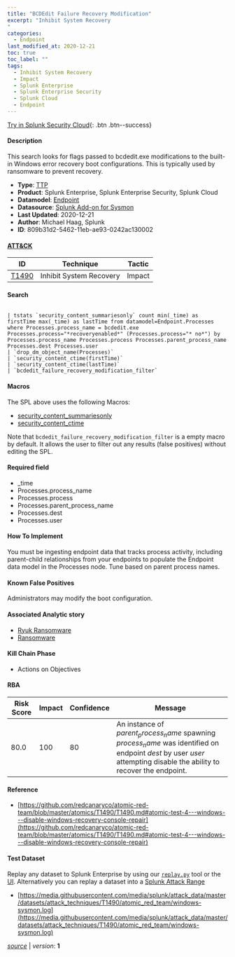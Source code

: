 ```yaml
---
title: "BCDEdit Failure Recovery Modification"
excerpt: "Inhibit System Recovery
"
categories:
  - Endpoint
last_modified_at: 2020-12-21
toc: true
toc_label: ""
tags:
  - Inhibit System Recovery
  - Impact
  - Splunk Enterprise
  - Splunk Enterprise Security
  - Splunk Cloud
  - Endpoint
---
```




[Try in Splunk Security Cloud](https://www.splunk.com/en_splunk_app_enrichmentus/cyber-security.html){: .btn .btn--success}

#### Description

This search looks for flags passed to bcdedit.exe modifications to the built-in Windows error recovery boot configurations. This is typically used by ransomware to prevent recovery.

- **Type**: [TTP](https://github.com/splunk/security_content/wiki/object-Analytic-Types)
- **Product**: Splunk Enterprise, Splunk Enterprise Security, Splunk Cloud
- **Datamodel**: [Endpoint](https://docs.splunk.com/Documentation/CIM/latest/User/Endpoint)
- **Datasource**: [Splunk Add-on for Sysmon](https://splunkbase.splunk.com/api/apps/entriesbyid/Splunk_TA_microsoft_sysmon/2.0.0)
- **Last Updated**: 2020-12-21
- **Author**: Michael Haag, Splunk
- **ID**: 809b31d2-5462-11eb-ae93-0242ac130002


#### [ATT&CK](https://attack.mitre.org/)

| ID             | Technique        |  Tactic             |
| -------------- | ---------------- |-------------------- |
| [T1490](https://attack.mitre.org/techniques/T1490/) | Inhibit System Recovery | Impact |

#### Search

```

| tstats `security_content_summariesonly` count min(_time) as firstTime max(_time) as lastTime from datamodel=Endpoint.Processes where Processes.process_name = bcdedit.exe Processes.process="*recoveryenabled*" (Processes.process="* no*") by Processes.process_name Processes.process Processes.parent_process_name Processes.dest Processes.user 
| `drop_dm_object_name(Processes)` 
| `security_content_ctime(firstTime)` 
| `security_content_ctime(lastTime)` 
| `bcdedit_failure_recovery_modification_filter`
```

#### Macros
The SPL above uses the following Macros:
* [security_content_summariesonly](https://github.com/splunk/security_content/blob/develop/macros/security_content_summariesonly.yml)
* [security_content_ctime](https://github.com/splunk/security_content/blob/develop/macros/security_content_ctime.yml)

Note that `bcdedit_failure_recovery_modification_filter` is a empty macro by default. It allows the user to filter out any results (false positives) without editing the SPL.

#### Required field
* _time
* Processes.process_name
* Processes.process
* Processes.parent_process_name
* Processes.dest
* Processes.user


#### How To Implement
You must be ingesting endpoint data that tracks process activity, including parent-child relationships from your endpoints to populate the Endpoint data model in the Processes node. Tune based on parent process names.

#### Known False Positives
Administrators may modify the boot configuration.

#### Associated Analytic story
* [Ryuk Ransomware](/stories/ryuk_ransomware)
* [Ransomware](/stories/ransomware)


#### Kill Chain Phase
* Actions on Objectives



#### RBA

| Risk Score  | Impact      | Confidence   | Message      |
| ----------- | ----------- |--------------|--------------|
| 80.0 | 100 | 80 | An instance of $parent_process_name$ spawning $process_name$ was identified on endpoint $dest$ by user $user$ attempting disable the ability to recover the endpoint. |




#### Reference

* [https://github.com/redcanaryco/atomic-red-team/blob/master/atomics/T1490/T1490.md#atomic-test-4---windows---disable-windows-recovery-console-repair](https://github.com/redcanaryco/atomic-red-team/blob/master/atomics/T1490/T1490.md#atomic-test-4---windows---disable-windows-recovery-console-repair)



#### Test Dataset
Replay any dataset to Splunk Enterprise by using our [`replay.py`](https://github.com/splunk/attack_data#using-replaypy) tool or the [UI](https://github.com/splunk/attack_data#using-ui).
Alternatively you can replay a dataset into a [Splunk Attack Range](https://github.com/splunk/attack_range#replay-dumps-into-attack-range-splunk-server)


* [https://media.githubusercontent.com/media/splunk/attack_data/master/datasets/attack_techniques/T1490/atomic_red_team/windows-sysmon.log](https://media.githubusercontent.com/media/splunk/attack_data/master/datasets/attack_techniques/T1490/atomic_red_team/windows-sysmon.log)



[*source*](https://github.com/splunk/security_content/tree/develop/detections/endpoint/bcdedit_failure_recovery_modification.yml) \| *version*: **1**